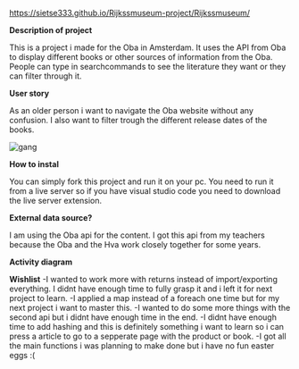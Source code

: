 https://sietse333.github.io/Rijkssmuseum-project/Rijkssmuseum/

**Description of project**

This is a project i made for the Oba in Amsterdam. It uses the API from Oba to display different books or other sources of information from the Oba. People can type in searchcommands to see the literature they want or they can filter through it.

**User story**

As an older person i want to navigate the Oba website without any confusion. I also want to filter trough the different release dates of the books.

![gang](https://user-images.githubusercontent.com/43068118/158881159-ba67a5a8-ce33-433e-b105-61a8146ea813.png)



**How to instal**

You can simply fork this project and run it on your pc. You need to run it from a live server so if you have visual studio code you need to download the live server extension. 

**External data source?**

I am using the Oba api for the content. I got this api from my teachers because the Oba and the Hva work closely together for some years.

**Activity diagram**


**Wishlist**
-I wanted to work more with returns instead of import/exporting everything. I didnt have enough time to fully grasp it and i left it for next project to learn. 
-I applied a map instead of a foreach one time but for my next project i want to master this. 
-I wanted to do some more things with the second api but i didnt have enough time in the end. 
-I didnt have enough time to add hashing and this is definitely something i want to learn so i can press a article to go to a sepperate page with the product or book.
-I got all the main functions i was planning to make done but i have no fun easter eggs :(

